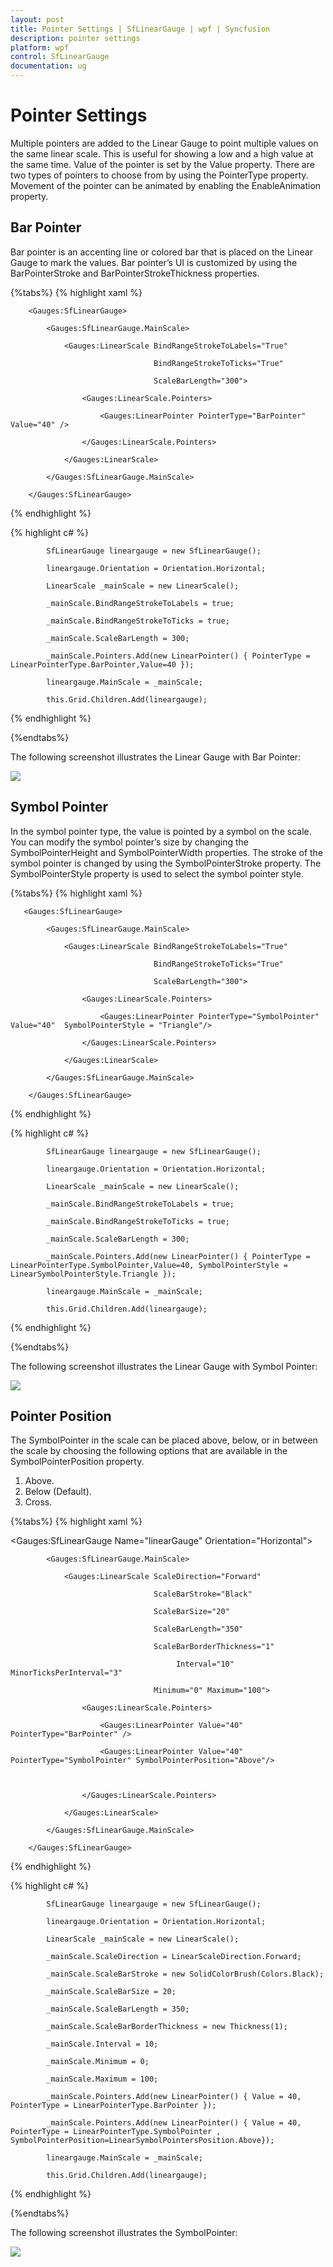 ```yaml
---
layout: post
title: Pointer Settings | SfLinearGauge | wpf | Syncfusion
description: pointer settings
platform: wpf
control: SfLinearGauge 
documentation: ug
---
```


# Pointer Settings

Multiple pointers are added to the Linear Gauge to point multiple values on the same linear scale. This is useful for showing a low and a high value at the same time. Value of the pointer is set by the Value property. There are two types of pointers to choose from by using the PointerType property. Movement of the pointer can be animated by enabling the EnableAnimation property.

## Bar Pointer

Bar pointer is an accenting line or colored bar that is placed on the Linear Gauge to mark the values. Bar pointer’s UI is customized by using the BarPointerStroke and BarPointerStrokeThickness properties.


{%tabs%}
{% highlight xaml %}




        <Gauges:SfLinearGauge>

            <Gauges:SfLinearGauge.MainScale>

                <Gauges:LinearScale BindRangeStrokeToLabels="True"

                                    BindRangeStrokeToTicks="True"

                                    ScaleBarLength="300">

                    <Gauges:LinearScale.Pointers>

                        <Gauges:LinearPointer PointerType="BarPointer" Value="40" />

                    </Gauges:LinearScale.Pointers>

                </Gauges:LinearScale>

            </Gauges:SfLinearGauge.MainScale>

        </Gauges:SfLinearGauge>

{% endhighlight %}

{% highlight c# %}




            SfLinearGauge lineargauge = new SfLinearGauge();

            lineargauge.Orientation = Orientation.Horizontal;

            LinearScale _mainScale = new LinearScale();

            _mainScale.BindRangeStrokeToLabels = true;

            _mainScale.BindRangeStrokeToTicks = true;

            _mainScale.ScaleBarLength = 300;

            _mainScale.Pointers.Add(new LinearPointer() { PointerType = LinearPointerType.BarPointer,Value=40 });

            lineargauge.MainScale = _mainScale;

            this.Grid.Children.Add(lineargauge);

{% endhighlight %}

{%endtabs%}

The following screenshot illustrates the Linear Gauge with Bar Pointer:

![](Concepts-and-Feature_images/Concepts-and-Feature_img3.png)



## Symbol Pointer

In the symbol pointer type, the value is pointed by a symbol on the scale. You can modify the symbol pointer’s size by changing the SymbolPointerHeight and SymbolPointerWidth properties. The stroke of the symbol pointer is changed by using the SymbolPointerStroke property. The SymbolPointerStyle property is used to select the symbol pointer style.


{%tabs%}
{% highlight xaml %}




       <Gauges:SfLinearGauge>

            <Gauges:SfLinearGauge.MainScale>

                <Gauges:LinearScale BindRangeStrokeToLabels="True"

                                    BindRangeStrokeToTicks="True"

                                    ScaleBarLength="300">

                    <Gauges:LinearScale.Pointers>

                        <Gauges:LinearPointer PointerType="SymbolPointer" Value="40"  SymbolPointerStyle = "Triangle"/>

                    </Gauges:LinearScale.Pointers>

                </Gauges:LinearScale>

            </Gauges:SfLinearGauge.MainScale>

        </Gauges:SfLinearGauge>

{% endhighlight %}

{% highlight c# %}


            SfLinearGauge lineargauge = new SfLinearGauge();

            lineargauge.Orientation = Orientation.Horizontal;

            LinearScale _mainScale = new LinearScale();

            _mainScale.BindRangeStrokeToLabels = true;

            _mainScale.BindRangeStrokeToTicks = true;

            _mainScale.ScaleBarLength = 300;

            _mainScale.Pointers.Add(new LinearPointer() { PointerType = LinearPointerType.SymbolPointer,Value=40, SymbolPointerStyle = LinearSymbolPointerStyle.Triangle });

            lineargauge.MainScale = _mainScale;

            this.Grid.Children.Add(lineargauge);
{% endhighlight %}


{%endtabs%}

The following screenshot illustrates the Linear Gauge with Symbol Pointer:

![](Concepts-and-Feature_images/Concepts-and-Feature_img4.png)



## Pointer Position

The SymbolPointer in the scale can be placed above, below, or in between the scale by choosing the following options that are available in the SymbolPointerPosition property. 

1. Above.
2. Below (Default).
3. Cross.

{%tabs%}
{% highlight xaml %}




   <Gauges:SfLinearGauge Name="linearGauge" Orientation="Horizontal">

            <Gauges:SfLinearGauge.MainScale>

                <Gauges:LinearScale ScaleDirection="Forward"

                                    ScaleBarStroke="Black" 

                                    ScaleBarSize="20" 

                                    ScaleBarLength="350"

                                    ScaleBarBorderThickness="1"

                                         Interval="10" MinorTicksPerInterval="3"

                                    Minimum="0" Maximum="100">

                    <Gauges:LinearScale.Pointers>

                        <Gauges:LinearPointer Value="40" PointerType="BarPointer" />

                        <Gauges:LinearPointer Value="40" PointerType="SymbolPointer" SymbolPointerPosition="Above"/>



                    </Gauges:LinearScale.Pointers>

                </Gauges:LinearScale>

            </Gauges:SfLinearGauge.MainScale>

        </Gauges:SfLinearGauge>
{% endhighlight %}



{% highlight c# %}


            SfLinearGauge lineargauge = new SfLinearGauge();

            lineargauge.Orientation = Orientation.Horizontal;

            LinearScale _mainScale = new LinearScale();

            _mainScale.ScaleDirection = LinearScaleDirection.Forward;

            _mainScale.ScaleBarStroke = new SolidColorBrush(Colors.Black);

            _mainScale.ScaleBarSize = 20;

            _mainScale.ScaleBarLength = 350;

            _mainScale.ScaleBarBorderThickness = new Thickness(1);

            _mainScale.Interval = 10;

            _mainScale.Minimum = 0;

            _mainScale.Maximum = 100;

            _mainScale.Pointers.Add(new LinearPointer() { Value = 40, PointerType = LinearPointerType.BarPointer });

            _mainScale.Pointers.Add(new LinearPointer() { Value = 40, PointerType = LinearPointerType.SymbolPointer , SymbolPointerPosition=LinearSymbolPointersPosition.Above});

            lineargauge.MainScale = _mainScale;

            this.Grid.Children.Add(lineargauge);

{% endhighlight %}

{%endtabs%}



The following screenshot illustrates the SymbolPointer:

![](Concepts-and-Feature_images/Concepts-and-Feature_img5.png)


